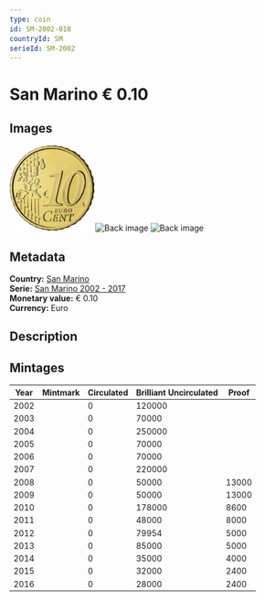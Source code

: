 ```yaml
---
type: coin
id: SM-2002-010
countryId: SM
serieId: SM-2002
---
```


# San Marino € 0.10

## Images

<img src="../../../img/common-2002-010.png" height="150" alt="Front image"><img src="img/san marino-2002-010.png" height="150" alt="Back image">     ![Back image]()

## Metadata

**Country:** [San Marino](../index.md)\
**Serie:** [San Marino 2002 - 2017](index.md)\
**Monetary value:** € 0.10\
**Currency:** Euro

## Description


## Mintages

| Year | Mintmark | Circulated | Brilliant Uncirculated | Proof |
| ---- | -------- | ---------- | ---------------------- | ----- |
| 2002 |  | 0| 120000 |  |
| 2003 |  | 0| 70000 |  |
| 2004 |  | 0| 250000 |  |
| 2005 |  | 0| 70000 |  |
| 2006 |  | 0| 70000 |  |
| 2007 |  | 0| 220000 |  |
| 2008 |  | 0| 50000 | 13000 |
| 2009 |  | 0| 50000 | 13000 |
| 2010 |  | 0| 178000 | 8600 |
| 2011 |  | 0| 48000 | 8000 |
| 2012 |  | 0| 79954 | 5000 |
| 2013 |  | 0| 85000 | 5000 |
| 2014 |  | 0| 35000 | 4000 |
| 2015 |  | 0| 32000 | 2400 |
| 2016 |  | 0| 28000 | 2400 |
